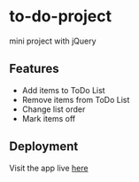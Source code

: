 # to-do-project
 mini project with jQuery 

## Features
- Add items to ToDo List
- Remove items from ToDo List
- Change list order
- Mark items off 

## Deployment 
Visit the app live <a href="https://lekolawole.github.io/to-do-project/">here</a>
